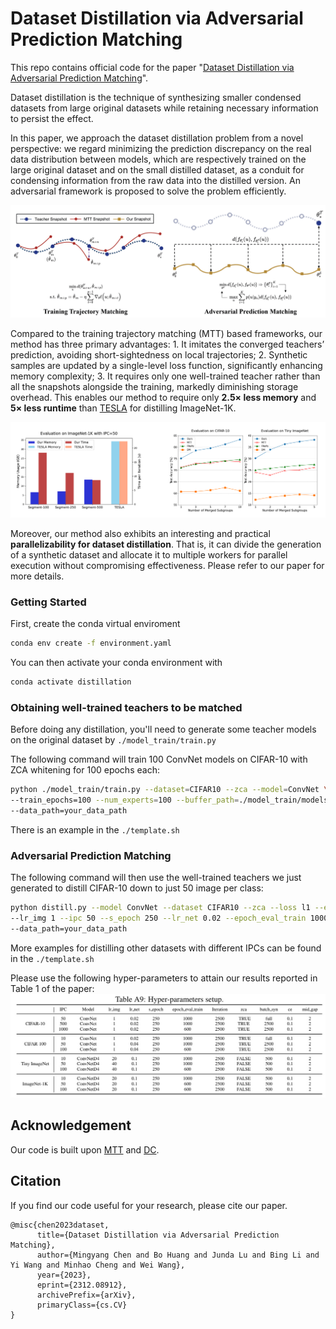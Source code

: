 # Dataset Distillation via Adversarial Prediction Matching


This repo contains official code for the paper "[Dataset Distillation via Adversarial Prediction Matching](https://arxiv.org/abs/2312.08912)". 

Dataset distillation is the technique of synthesizing smaller condensed datasets from large original datasets while retaining necessary information to persist the effect.

In this paper, we approach the dataset distillation problem from a novel perspective: we regard minimizing the prediction discrepancy on the real data distribution between models, which are respectively trained on the large original dataset and on the small distilled dataset, as a conduit for condensing information from the raw data into the distilled version. An adversarial framework is proposed to solve the problem efficiently.

<img src='docs/outline.png' width=600>

Compared to the training trajectory matching (MTT) based frameworks, our method has three primary advantages: 1. It imitates the converged teachers’ prediction, avoiding short-sightedness on local trajectories; 2. Synthetic samples are updated by a single-level loss function, significantly enhancing memory complexity; 3. It requires only one well-trained teacher rather than all the snapshots alongside the training, markedly diminishing storage overhead. This enables our method to require only **2.5× less memory** and **5× less runtime** than [TESLA](https://proceedings.mlr.press/v202/cui23e.html) for distilling ImageNet-1K. 

<img src='docs/memory_and_Parallelizability.png' width=800>

Moreover, our method also exhibits an interesting and practical **parallelizability for dataset distillation**. That is, it can divide the generation of a synthetic dataset and allocate it to multiple workers for parallel execution without compromising effectiveness. Please refer to our paper for more details.

### Getting Started

First, create the conda virtual enviroment

```bash
conda env create -f environment.yaml
```

You can then activate your  conda environment with
```bash
conda activate distillation
```

### Obtaining well-trained teachers to be matched
Before doing any distillation, you'll need to generate some teacher models on the original dataset by ```./model_train/train.py```

The following command will train 100 ConvNet models on CIFAR-10 with ZCA whitening for 100 epochs each:
```bash
python ./model_train/train.py --dataset=CIFAR10 --zca --model=ConvNet \
--train_epochs=100 --num_experts=100 --buffer_path=./model_train/models \
--data_path=your_data_path
```
There is an example in the ```./template.sh```


### Adversarial Prediction Matching 
The following command will then use the well-trained teachers we just generated to distill CIFAR-10 down to just 50 image per class:
```bash
python distill.py --model ConvNet --dataset CIFAR10 --zca --loss l1 --eval_mode ccc  \
--lr_img 1 --ipc 50 --s_epoch 250 --lr_net 0.02 --epoch_eval_train 1000 --num_eval 5 --soft_lab --mid_gap 2 --ce 0.1 \
--data_path=your_data_path
```

More examples for distilling other datasets with different IPCs can be found in the ```./template.sh```

Please use the following hyper-parameters to attain our results reported in Table 1 of the paper:
<img src='docs/parameters.png' width=800>

## Acknowledgement
Our code is built upon [MTT](https://github.com/GeorgeCazenavette/mtt-distillation) and [DC](https://github.com/VICO-UoE/DatasetCondensation).

## Citation
If you find our code useful for your research, please cite our paper.
```
@misc{chen2023dataset,
      title={Dataset Distillation via Adversarial Prediction Matching}, 
      author={Mingyang Chen and Bo Huang and Junda Lu and Bing Li and Yi Wang and Minhao Cheng and Wei Wang},
      year={2023},
      eprint={2312.08912},
      archivePrefix={arXiv},
      primaryClass={cs.CV}
}
```
